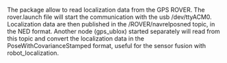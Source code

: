 The package allow to read localization data from the GPS ROVER. The rover.launch file will start the communication with the usb /dev/ttyACM0. Localization data are then published in the /ROVER/navrelposned topic, in the NED format. Another node (gps_ublox) started separately will read from this topic and convert the localization data in the PoseWithCovarianceStamped format, useful for the sensor fusion with robot_localization.
